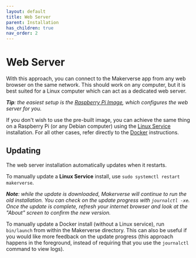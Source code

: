 ```yaml
---
layout: default
title: Web Server
parent: Installation
has_children: true
nav_order: 2
---
```


# Web Server

With this approach, you can connect to the Makerverse app from any web browser on the same network. This should work on any computer, but it is best suited for a Linux computer which can act as a dedicated web server.

_**Tip**: the easiest setup is the [Raspberry Pi Image](/installation/web-server/raspberry-pi/), which configures the web server for you._

If you don't wish to use the pre-built image, you can achieve the same thing on a Raspberry Pi (or any Debian computer) using the [Linux Service](/installation/web-server/linux-service/) installation. For all other cases, refer directly to the [Docker](/installation/web-server/docker/) instructions.

## Updating

The web server installation automatically updates when it restarts.

To manually update a **Linux Service** install, use `sudo systemctl restart makerverse`.

_**Note**: while the update is downloaded, Makerverse will continue to run the old installation. You can check on the update progress with `journalctl -xe`. Once the update is complete, refresh your internet browser and look at the "About" screen to confirm the new version._

To manually update a Docker install (without a Linux service), run `bin/launch` from within the Makerverse directory. This can also be useful if you would like more feedback on the update progress (this approach happens in the foreground, instead of requiring that you use the `journalctl` command to view logs).
